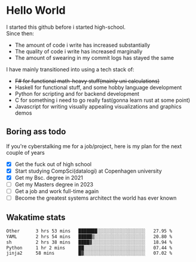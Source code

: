 # Hello World

I started this github before i started high-school.  
Since then:
- The amount of code i write has increased substantially
- The quality of code i write has increased marginally
- The amount of swearing in my commit logs has stayed the same

I have mainly transitioned into using a tech stack of:
- ~~F# for functional math-heavy stuff(mainly uni calculations)~~
- Haskell for functional stuff, and some hobby language development
- Python for scripting and for backend development
- C for something i need to go really fast(gonna learn rust at some point)
- Javascript for writing visually appealing visualizations and graphics demos

## Boring ass todo
If you're cyberstalking me for a job/project, here is my plan for the next couple of years
- [x] Get the fuck out of high school
- [x] Start studying CompSci(datalogi) at Copenhagen university
- [x] Get my Bsc. degree in 2021
- [ ] Get my Masters degree in 2023
- [ ] Get a job and work full-time again
- [ ] Become the greatest systems architect the world has ever known

## Wakatime stats
<!--START_SECTION:waka-->

```txt
Other      3 hrs 53 mins   ███████░░░░░░░░░░░░░░░░░░   27.95 %
YAML       2 hrs 54 mins   █████▒░░░░░░░░░░░░░░░░░░░   20.80 %
sh         2 hrs 38 mins   ████▓░░░░░░░░░░░░░░░░░░░░   18.94 %
Python     1 hr 2 mins     ██░░░░░░░░░░░░░░░░░░░░░░░   07.44 %
jinja2     58 mins         █▓░░░░░░░░░░░░░░░░░░░░░░░   07.02 %
```

<!--END_SECTION:waka-->

